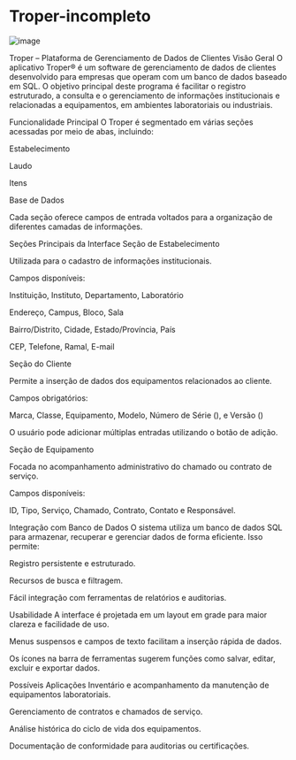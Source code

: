# Troper-incompleto

![image](https://github.com/user-attachments/assets/bd4d5746-fedf-4b91-a4d8-97a280715a39)

Troper – Plataforma de Gerenciamento de Dados de Clientes
Visão Geral
O aplicativo Troper® é um software de gerenciamento de dados de clientes desenvolvido para empresas que operam com um banco de dados baseado em SQL. O objetivo principal deste programa é facilitar o registro estruturado, a consulta e o gerenciamento de informações institucionais e relacionadas a equipamentos, em ambientes laboratoriais ou industriais.

Funcionalidade Principal
O Troper é segmentado em várias seções acessadas por meio de abas, incluindo:

Estabelecimento

Laudo

Itens

Base de Dados

Cada seção oferece campos de entrada voltados para a organização de diferentes camadas de informações.

Seções Principais da Interface
Seção de Estabelecimento

Utilizada para o cadastro de informações institucionais.

Campos disponíveis:

Instituição, Instituto, Departamento, Laboratório

Endereço, Campus, Bloco, Sala

Bairro/Distrito, Cidade, Estado/Província, País

CEP, Telefone, Ramal, E-mail

Seção do Cliente

Permite a inserção de dados dos equipamentos relacionados ao cliente.

Campos obrigatórios:

Marca, Classe, Equipamento, Modelo, Número de Série (), e Versão ()

O usuário pode adicionar múltiplas entradas utilizando o botão de adição.

Seção de Equipamento

Focada no acompanhamento administrativo do chamado ou contrato de serviço.

Campos disponíveis:

ID, Tipo, Serviço, Chamado, Contrato, Contato e Responsável.

Integração com Banco de Dados
O sistema utiliza um banco de dados SQL para armazenar, recuperar e gerenciar dados de forma eficiente. Isso permite:

Registro persistente e estruturado.

Recursos de busca e filtragem.

Fácil integração com ferramentas de relatórios e auditorias.

Usabilidade
A interface é projetada em um layout em grade para maior clareza e facilidade de uso.

Menus suspensos e campos de texto facilitam a inserção rápida de dados.

Os ícones na barra de ferramentas sugerem funções como salvar, editar, excluir e exportar dados.

Possíveis Aplicações
Inventário e acompanhamento da manutenção de equipamentos laboratoriais.

Gerenciamento de contratos e chamados de serviço.

Análise histórica do ciclo de vida dos equipamentos.

Documentação de conformidade para auditorias ou certificações.
